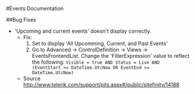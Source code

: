#Events Documentation


##Bug Fixes
 - 'Upcoming and current events' doesn't display correctly.
   - Fix: 
		1. Set to display 'All Upcomming, Current, and Past Events'
		2. Go to Advanced -> ControlDefinition -> Views -> EventsFrontendList.  Change the 'FilterExpression' value to reflect the following: `Visible = true AND Status = Live AND (EventStart >= DateTime.UtcNow OR EventEnd >= DateTime.UtcNow)`
	- Source http://www.telerik.com/support/pits.aspx#/public/sitefinity/14188